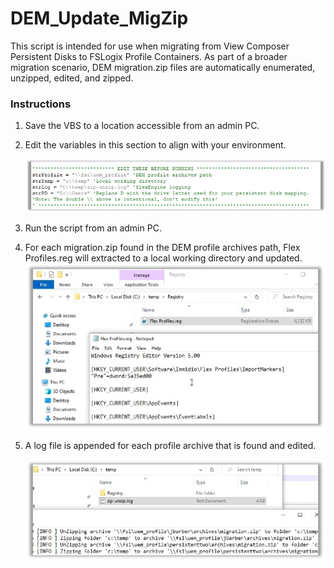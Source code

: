 # DEM_Update_MigZip
This script is intended for use when migrating from View Composer Persistent Disks to FSLogix Profile Containers. As part of a broader migration scenario, DEM migration.zip files are automatically enumerated, unzipped, edited, and zipped.

### Instructions

1. Save the VBS to a location accessible from an admin PC.

2. Edit the variables in this section to align with your environment.<br/>

   ![dem1](https://github.com/chrisdhalstead/DEM_Update_MigZip/blob/master/Images/dem1.jpg)

3. Run the script from an admin PC.<br/>

4. For each migration.zip found in the DEM profile archives path, Flex Profiles.reg will extracted to a local working directory and updated.<br/>
   ![dem2](https://github.com/chrisdhalstead/DEM_Update_MigZip/blob/master/Images/dem2.jpg)

5. A log file is appended for each profile archive that is found and edited.<br/>

   ![dem3](https://github.com/chrisdhalstead/DEM_Update_MigZip/blob/master/Images/dem3.jpg)

